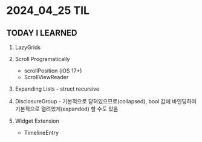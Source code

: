 # 2024_04_25 TIL

## TODAY I LEARNED
1. LazyGrids
2. Scroll Programatically
    - scrollPosition (iOS 17+)
    - ScrollViewReader

3. Expanding Lists - struct recursive

4. DisclosureGroup - 기본적으로 닫혀있으므로(collapsed), bool 값에 바인딩하여 기본적으로 열려있게(expanded) 할 수도 있음

5. Widget Extension
    - TimelineEntry